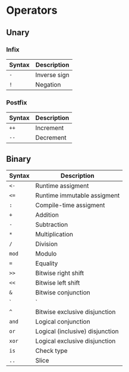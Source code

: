# Operators
## Unary
### Infix
Syntax | Description
-------|-------
`-` | Inverse sign
`!`| Negation

### Postfix
Syntax | Description
-------|-------
`++` | Increment
`--` | Decrement

## Binary
Syntax | Description
-------|-------
`<-` | Runtime assigment
`<=` | Runtime immutable assigment
`:` | Compile-time assigment
`+` | Addition
`-` | Subtraction
`*` | Multiplication
`/` | Division
`mod` | Modulo
`=` | Equality
`>>` | Bitwise right shift 
`<<` | Bitwise left shift 
`&` | Bitwise conjunction
`|` | Bitwise (inclusive) disjunction
`^` | Bitwise exclusive disjunction
`and` | Logical conjunction
`or` | Logical (inclusive) disjunction
`xor` | Logical exclusive disjunction
`is`| Check type
`..` | Slice

